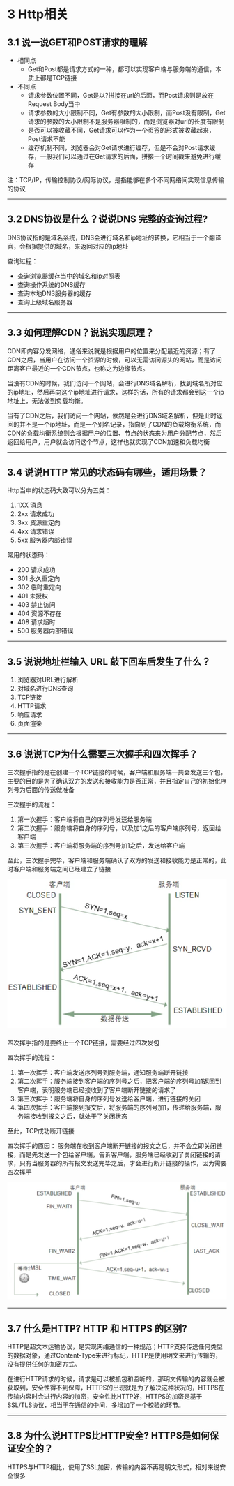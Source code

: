 # 3 Http相关
## 3.1 说一说GET和POST请求的理解
- 相同点
  - Get和Post都是请求方式的一种，都可以实现客户端与服务端的通信，本质上都是TCP链接
- 不同点
  - 请求参数位置不同，Get是以?拼接在url的后面，而Post请求则是放在Request Body当中
  - 请求参数的大小限制不同，Get有参数的大小限制，而Post没有限制，Get请求的参数的大小限制不是服务器限制的，而是浏览器对url的长度有限制
  - 是否可以被收藏不同，Get请求可以作为一个页签的形式被收藏起来，Post请求不能
  - 缓存机制不同，浏览器会对Get请求进行缓存，但是不会对Post请求缓存，一般我们可以通过在Get请求的后面，拼接一个时间戳来避免进行缓存

注：TCP/IP，传输控制协议/网际协议，是指能够在多个不同网络间实现信息传输的协议

<hr>

## 3.2 DNS协议是什么？说说DNS 完整的查询过程?
DNS协议指的是域名系统，DNS会进行域名和ip地址的转换，它相当于一个翻译官，会根据提供的域名，来返回对应的ip地址

查询过程：
- 查询浏览器缓存当中的域名和ip对照表
- 查询操作系统的DNS缓存
- 查询本地DNS服务器的缓存
- 查询上级域名服务器

<hr>

## 3.3 如何理解CDN？说说实现原理？
CDN即内容分发网络，通俗来说就是根据用户的位置来分配最近的资源；有了CDN之后，当用户在访问一个资源的时候，可以无需访问源头的网站，而是访问距离客户最近的一个CDN节点，也称之为边缘节点。

当没有CDN的时候，我们访问一个网站，会进行DNS域名解析，找到域名所对应的ip地址，然后再向这个ip地址进行请求，这样的话，所有的请求都会到这一个ip地址上，无法做到负载均衡。

当有了CDN之后，我们访问一个网站，依然是会进行DNS域名解析，但是此时返回的并不是一个ip地址，而是一个别名记录，指向到了CDN的负载均衡系统，而CDN的负载均衡系统则会根据用户的位置、节点的状态来为用户分配节点，然后返回给用户，用户就会访问这个节点，这样也就实现了CDN加速和负载均衡

<hr>

## 3.4 说说HTTP 常见的状态码有哪些，适用场景？
Http当中的状态码大致可以分为五类：
1. 1XX 消息
2. 2xx 请求成功
3. 3xx 资源重定向
4. 4xx 请求错误
5. 5xx 服务器内部错误

常用的状态码：
- 200 请求成功
- 301 永久重定向
- 302 临时重定向
- 401 未授权
- 403 禁止访问
- 404 资源不存在
- 408 请求超时
- 500 服务器内部错误

<hr>

## 3.5 说说地址栏输入 URL 敲下回车后发生了什么？
1. 浏览器对URL进行解析
2. 对域名进行DNS查询
3. TCP链接
4. HTTP请求
5. 响应请求
6. 页面渲染

<hr>

## 3.6 说说TCP为什么需要三次握手和四次挥手？
三次握手指的是在创建一个TCP链接的时候，客户端和服务端一共会发送三个包，主要的目的是为了确认双方的发送和接收能力是否正常，并且指定自己的初始化序列号为后面的传送做准备

三次握手的流程：
1. 第一次握手：客户端将自己的序列号发送给服务端
2. 第二次握手：服务端将自身的序列号，以及加1之后的客户端序列号，返回给客户端
3. 第三次握手：客户端将服务端的序列号加1之后，发送给客户端

至此，三次握手完毕，客户端和服务端确认了双方的发送和接收能力是正常的，此时客户端和服务端之间已经建立了链接

<div align="center" style="margin-bottom: 20px;">
  <img src="./images/三次握手.png" />
</div>

四次挥手指的是要终止一个TCP链接，需要经过四次发包

四次挥手的流程：
1. 第一次挥手：客户端发送序列号到服务端，通知服务端断开链接
2. 第二次挥手：服务端接到客户端的序列号之后，把客户端的序列号加1返回到客户端，表明服务端已经接收到了客户端断开链接的请求了
3. 第三次挥手：服务端将自身的序列号发送给客户端，进行链接的关闭
4. 第四次挥手：客户端接到报文后，将服务端的序列号加1，传递给服务端，服务端接收到报文之后，就处于了关闭状态

至此，TCP成功断开链接

四次挥手的原因：
服务端在收到客户端断开链接的报文之后，并不会立即关闭链接，而是先发送一个包给客户端，告诉客户端，服务端已经收到了关闭链接的请求，只有当服务器的所有报文发送完毕之后，才会进行断开链接的操作，因为需要四次挥手

<div align="center" style="margin-bottom: 20px;">
  <img align="center" src="./images/四次挥手.png" />
</div>

<hr>

## 3.7 什么是HTTP? HTTP 和 HTTPS 的区别?
HTTP是超文本运输协议，是实现网络通信的一种规范；HTTP支持传送任何类型的数据对象，通过Content-Type来进行标记，HTTP是使用明文来进行传输的，没有提供任何的加密方式。

在进行HTTP请求的时候，请求是可以被抓包和监听的，那明文传输的内容就会被获取到，安全性得不到保障，HTTPS的出现就是为了解决这种状况的，HTTPS在传输内容时会进行内容的加密，安全性比HTTP好，HTTPS的加密是基于SSL/TLS协议，相当于在通信的中间，多增加了一个校验的环节。

<hr>

## 3.8 为什么说HTTPS比HTTP安全? HTTPS是如何保证安全的？
HTTPS与HTTP相比，使用了SSL加密，传输的内容不再是明文形式，相对来说安全很多